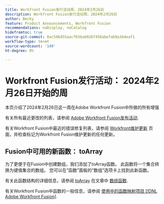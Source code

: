 ```yaml
---
title: Workfront Fusion发行活动周，2024年2月26日
description: Workfront Fusion发行活动周，2024年2月26日
author: Becky
feature: Product Announcements, Workfront Fusion
recommendations: noDisplay, noCatalog
hidefromtoc: true
source-git-commit: 0ac596455aacf036a6026f450abefab9a364eaf1
workflow-type: tm+mt
source-wordcount: '149'
ht-degree: 0%

---
```


# Workfront Fusion发行活动： 2024年2月26日开始的周

本页介绍了2024年2月26日这一周在Adobe Workfront Fusion中所做的所有增强

有关所有最近更改的列表，请参阅 [Adobe Workfront Fusion发布活动](../../../product-announcements/product-releases/fusion-release-activity/fusion-release-activity.md).

有关Workfront Fusion中最近的错误修复列表，请参阅 [Workfront维护更新](https://experienceleague.adobe.com/docs/workfront-known-issues/releases/current-updates.html) 页面，并检查标记为Workfront Fusion维护更新的任何更新。

## Fusion中可用的新函数： toArray

为了更便于在Fusion中创建数组，我们添加了toArray函数。 此函数将一个集合转换为键值集合的数组。 您可以在“函数”面板的“数组”选项卡上找到此新函数。

有关此函数结构的详细信息，请参阅 [toArray](/help/quicksilver/workfront-fusion/functions/array-functions.md#toarray) 在文章中 [数组函数](/help/quicksilver/workfront-fusion/functions/array-functions.md).

有关Workfront Fusion中函数的一般信息，请参阅 [使用中的函数映射项目 [!DNL Adobe Workfront Fusion]](/help/quicksilver/workfront-fusion/functions/map-using-functions.md).

